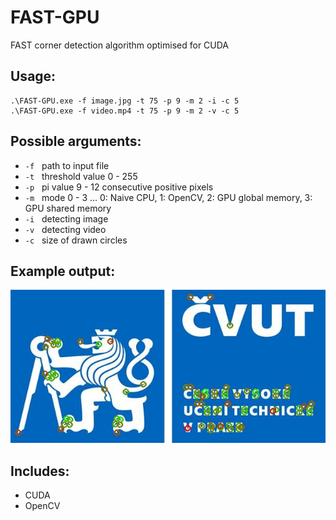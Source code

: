 # FAST-GPU
FAST corner detection algorithm optimised for CUDA
## Usage:
```
.\FAST-GPU.exe -f image.jpg -t 75 -p 9 -m 2 -i -c 5
.\FAST-GPU.exe -f video.mp4 -t 75 -p 9 -m 2 -v -c 5
```
## Possible arguments:
* ```-f``` &nbsp; path to input file
* ```-t``` &nbsp; threshold value 0 - 255
* ```-p``` &nbsp; pi value 9 - 12 consecutive positive pixels
* ```-m``` &nbsp; mode 0 - 3 ... 0: Naive CPU, 1: OpenCV, 2: GPU global memory, 3: GPU shared memory
* ```-i``` &nbsp; detecting image
* ```-v``` &nbsp; detecting video
* ```-c``` &nbsp; size of drawn circles

## Example output:
![Output](output.jpg?raw=true "program Output")

## Includes:
* CUDA
* OpenCV